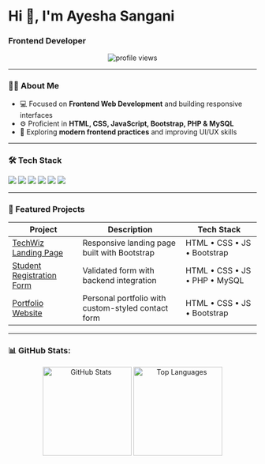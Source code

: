 


<h1>Hi 👋, I'm Ayesha Sangani</h1>
<h3>Frontend Developer </h3>

<p align="center">
  <img src="https://komarev.com/ghpvc/?username=AyeshaSangani&label=Profile%20views&color=blueviolet&style=flat" alt="profile views" />
</p>

---

### 👩‍💻 About Me
- 💻 Focused on **Frontend Web Development** and building responsive interfaces
- ⚙️ Proficient in **HTML, CSS, JavaScript, Bootstrap, PHP & MySQL**
- 🌱 Exploring **modern frontend practices** and improving UI/UX skills


---

### 🛠️ Tech Stack
<p align="left">
  <img src="https://img.shields.io/badge/HTML5-E34F26?style=for-the-badge&logo=html5&logoColor=white"/>
  <img src="https://img.shields.io/badge/CSS3-1572B6?style=for-the-badge&logo=css3&logoColor=white"/>
  <img src="https://img.shields.io/badge/JavaScript-F7DF1E?style=for-the-badge&logo=javascript&logoColor=black"/>
  <img src="https://img.shields.io/badge/Bootstrap-6f2cf3?style=for-the-badge&logo=bootstrap&logoColor=white"/>
  <img src="https://img.shields.io/badge/PHP-777bb4?style=for-the-badge&logo=php&logoColor=white"/>
  <img src="https://img.shields.io/badge/MySQL-4479A1?style=for-the-badge&logo=mysql&logoColor=white"/>
</p>

---

### 🚀 Featured Projects
| Project | Description | Tech Stack |
|---------|-------------|------------|
| [TechWiz Landing Page](https://github.com/AyeshaSangani/techwiz-landingpage-bootstrap) | Responsive landing page built with Bootstrap | HTML • CSS • JS • Bootstrap |
| [Student Registration Form](#) | Validated form with backend integration | HTML • CSS • JS • PHP • MySQL |
| [Portfolio Website](#) | Personal portfolio with custom-styled contact form | HTML • CSS • JS • Bootstrap |

---
### 📊 GitHub Stats:
<p align="center">
  <!-- GitHub Stats -->
  <img src="https://github-readme-stats.vercel.app/api?username=AyeshaSangani&show_icons=true&theme=tokyonight&hide_border=true" alt="GitHub Stats" height="180px"/>

  <!-- Top Languages -->
  <img src="https://github-readme-stats.vercel.app/api/top-langs/?username=AyeshaSangani&layout=compact&theme=tokyonight&hide_border=true" alt="Top Languages" height="180px"/>
</p>
